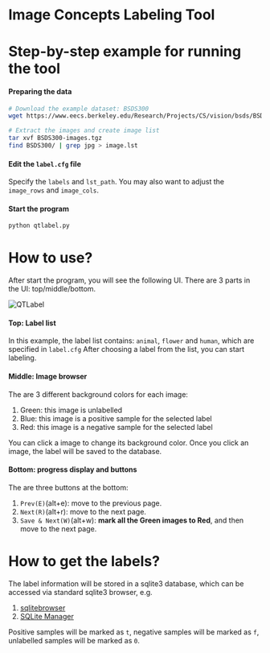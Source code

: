 Image Concepts Labeling Tool
============================

# Step-by-step example for running the tool

#### Preparing the data
```bash
# Download the example dataset: BSDS300
wget https://www.eecs.berkeley.edu/Research/Projects/CS/vision/bsds/BSDS300-images.tgz

# Extract the images and create image list
tar xvf BSDS300-images.tgz
find BSDS300/ | grep jpg > image.lst
```
#### Edit the `label.cfg` file

Specify the `labels` and `lst_path`. You may also want to adjust the `image_rows` and `image_cols`.

#### Start the program
```bash
python qtlabel.py
```

# How to use?

After start the program, you will see the following UI.  There are 3 parts in the UI: top/middle/bottom.

![QTLabel](https://raw.githubusercontent.com/wanji/pylabel/master/screenshot.png)


#### Top: Label list

In this example, the label list contains: `animal`, `flower` and `human`, which are specified in `label.cfg`
After choosing a label from the list, you can start labeling.

#### Middle: Image browser

The are 3 different background colors for each image:

1. Green: this image is unlabelled
2. Blue: this image is a positive sample for the selected label
3. Red: this image is a negative sample for the selected label

You can click a image to change its background color. Once you click an image, the label will be saved to the database.

#### Bottom: progress display and buttons

The are three buttons at the bottom:

1. `Prev(E)`(alt+e): move to the previous page.
2. `Next(R)`(alt+r): move to the next page.
3. `Save & Next(W)`(alt+w): **mark all the Green images to Red**, and then move to the next page.

# How to get the labels?

The label information will be stored in a sqlite3 database, which can be accessed via standard sqlite3 browser, e.g.

1. [sqlitebrowser](http://sqlitebrowser.org)
2. [SQLite Manager](https://addons.mozilla.org/En-us/firefox/addon/sqlite-manager)

Positive samples will be marked as `t`, negative samples will be marked as `f`, unlabelled samples will be marked as `0`.
